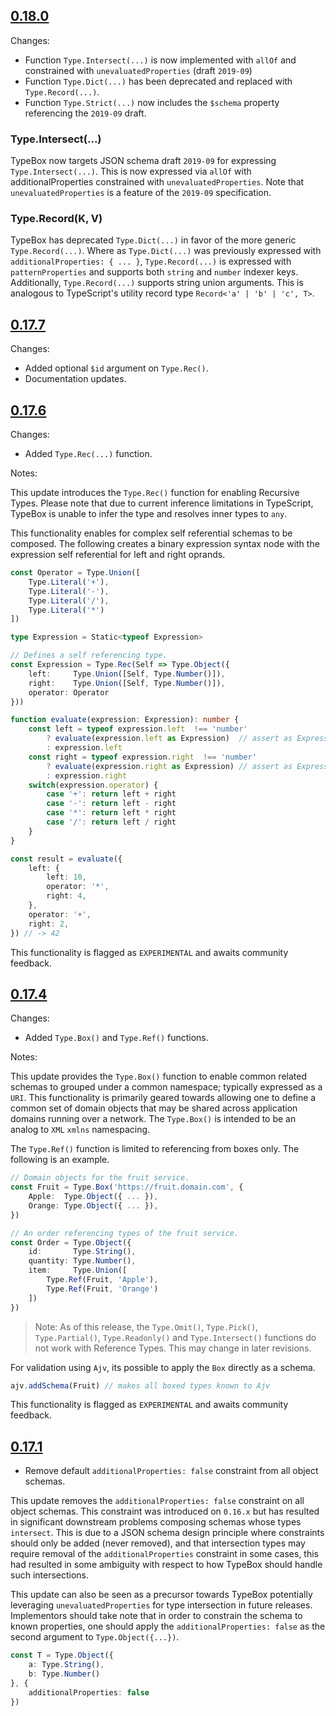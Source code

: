 
## [0.18.0](https://www.npmjs.com/package/@sinclair/typebox/v/0.18.0)

Changes:

- Function `Type.Intersect(...)` is now implemented with `allOf` and constrained with `unevaluatedProperties` (draft `2019-09`)
- Function `Type.Dict(...)` has been deprecated and replaced with `Type.Record(...)`.
- Function `Type.Strict(...)` now includes the `$schema` property referencing the `2019-09` draft.

### Type.Intersect(...)

TypeBox now targets JSON schema draft `2019-09` for expressing `Type.Intersect(...)`. This is now expressed via `allOf` with additionalProperties constrained with `unevaluatedProperties`. Note that `unevaluatedProperties` is a feature of the `2019-09` specification.

### Type.Record(K, V)

TypeBox has deprecated `Type.Dict(...)` in favor of the more generic `Type.Record(...)`. Where as `Type.Dict(...)` was previously expressed with `additionalProperties: { ... }`, `Type.Record(...)` is expressed with `patternProperties` and supports both `string` and `number` indexer keys. Additionally, `Type.Record(...)` supports string union arguments. This is analogous to TypeScript's utility record type `Record<'a' | 'b' | 'c', T>`.

## [0.17.7](https://www.npmjs.com/package/@sinclair/typebox/v/0.17.7)

Changes:

- Added optional `$id` argument on `Type.Rec()`.
- Documentation updates.

## [0.17.6](https://www.npmjs.com/package/@sinclair/typebox/v/0.17.6)

Changes:

- Added `Type.Rec(...)` function.

Notes:

This update introduces the `Type.Rec()` function for enabling Recursive Types. Please note that due to current inference limitations in TypeScript, TypeBox is unable to infer the type and resolves inner types to `any`. 

This functionality enables for complex self referential schemas to be composed. The following creates a binary expression syntax node with the expression self referential for left and right oprands.

```typescript
const Operator = Type.Union([
    Type.Literal('+'),
    Type.Literal('-'),
    Type.Literal('/'),
    Type.Literal('*')
])

type Expression = Static<typeof Expression>

// Defines a self referencing type.
const Expression = Type.Rec(Self => Type.Object({
    left:     Type.Union([Self, Type.Number()]), 
    right:    Type.Union([Self, Type.Number()]),
    operator: Operator
}))

function evaluate(expression: Expression): number {
    const left = typeof expression.left  !== 'number' 
        ? evaluate(expression.left as Expression)  // assert as Expression
        : expression.left
    const right = typeof expression.right  !== 'number' 
        ? evaluate(expression.right as Expression) // assert as Expression
        : expression.right
    switch(expression.operator) {
        case '+': return left + right
        case '-': return left - right
        case '*': return left * right
        case '/': return left / right
    }
}

const result = evaluate({
    left: {
        left: 10, 
        operator: '*',
        right: 4, 
    },
    operator: '+',
    right: 2,
}) // -> 42
```

This functionality is flagged as `EXPERIMENTAL` and awaits community feedback.

## [0.17.4](https://www.npmjs.com/package/@sinclair/typebox/v/0.17.4)

Changes:

- Added `Type.Box()` and `Type.Ref()` functions.

Notes:

This update provides the `Type.Box()` function to enable common related schemas to grouped under a common namespace; typically expressed as a `URI`. This functionality is primarily geared towards allowing one to define a common set of domain objects that may be shared across application domains running over a network. The `Type.Box()` is intended to be an analog to `XML` `xmlns` namespacing.

The `Type.Ref()` function is limited to referencing from boxes only. The following is an example.

```typescript
// Domain objects for the fruit service.
const Fruit = Type.Box('https://fruit.domain.com', {
    Apple:  Type.Object({ ... }),
    Orange: Type.Object({ ... }),
})

// An order referencing types of the fruit service.
const Order = Type.Object({
    id:       Type.String(),
    quantity: Type.Number(),
    item:     Type.Union([
        Type.Ref(Fruit, 'Apple'),
        Type.Ref(Fruit, 'Orange')
    ])
})
```
> Note: As of this release, the `Type.Omit()`, `Type.Pick()`, `Type.Partial()`, `Type.Readonly()` and `Type.Intersect()` functions do not work with Reference Types. This may change in later revisions.

For validation using `Ajv`, its possible to apply the `Box` directly as a schema.

```typescript
ajv.addSchema(Fruit) // makes all boxed types known to Ajv
```

This functionality is flagged as `EXPERIMENTAL` and awaits community feedback.

## [0.17.1](https://www.npmjs.com/package/@sinclair/typebox/v/0.17.1)

- Remove default `additionalProperties: false` constraint from all object schemas.

This update removes the `additionalProperties: false` constraint on all object schemas. This constraint was introduced on `0.16.x` but has resulted in significant downstream problems composing schemas whose types `intersect`. This is due to a JSON schema design principle where constraints should only be added (never removed), and that intersection types may require removal of the `additionalProperties` constraint in some cases, this had resulted in some ambiguity with respect to how TypeBox should handle such intersections. 

This update can also be seen as a precursor towards TypeBox potentially leveraging `unevaluatedProperties` for type intersection in future releases. Implementors should take note that in order to constrain the schema to known properties, one should apply the `additionalProperties: false` as the second argument to `Type.Object({...})`. 

```typescript
const T = Type.Object({
    a: Type.String(),
    b: Type.Number()
}, { 
    additionalProperties: false 
})